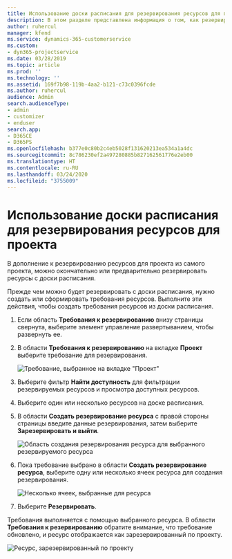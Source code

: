 ```yaml
---
title: Использование доски расписания для резервирования ресурсов для проекта
description: В этом разделе представлена информация о том, как резервировать ресурсы.
author: ruhercul
manager: kfend
ms.service: dynamics-365-customerservice
ms.custom:
- dyn365-projectservice
ms.date: 03/28/2019
ms.topic: article
ms.prod: ''
ms.technology: ''
ms.assetid: 169f7b98-119b-4aa2-b121-c73c0396fcde
ms.author: ruhercul
audience: Admin
search.audienceType:
- admin
- customizer
- enduser
search.app:
- D365CE
- D365PS
ms.openlocfilehash: b377e0c80b2c4eb5028f131620213ea534a1a4dc
ms.sourcegitcommit: 8c786230ef2a497280885b827162561776e2eb00
ms.translationtype: HT
ms.contentlocale: ru-RU
ms.lasthandoff: 03/24/2020
ms.locfileid: "3755009"
---
```

# <a name="use-the-schedule-board-to-book-project-resources"></a>Использование доски расписания для резервирования ресурсов для проекта

В дополнение к резервированию ресурсов для проекта из самого проекта, можно окончательно или предварительно резервировать ресурсы с доски расписания.

Прежде чем можно будет резервировать с доски расписания, нужно создать или сформировать требования ресурсов. Выполните эти действия, чтобы создать требования ресурсов из доски расписания.

1. Если область **Требования к резервированию** внизу страницы свернута, выберите элемент управление развертыванием, чтобы развернуть ее.
2. В области **Требования к резервированию** на вкладке **Проект** выберите требование для резервирования.

    ![Требование, выбранное на вкладке "Проект"](media/Resource-Management-image73.png)

3. Выберите фильтр **Найти доступность** для фильтрации резервируемых ресурсов и просмотра доступных ресурсов. 
4. Выберите один или несколько ресурсов на доске расписания. 
5. В области **Создать резервирование ресурса** с правой стороны страницы введите данные резервирования, затем выберите **Зарезервировать и выйти**.

    ![Область создания резервирования ресурса для выбранного резервируемого ресурса](media/Resource-Management-image74.png)

6. Пока требование выбрано в области **Создать резервирование ресурса**, выберите одну или несколько ячеек ресурса для создания резервирования.

    ![Несколько ячеек, выбранные для ресурса](media/Resource-Management-image75.png)

7. Выберите **Резервировать**.

Требования выполняется с помощью выбранного ресурса. В области **Требования к резервированию** обратите внимание, что требование обновлено, и ресурс отображается как зарезервированный по проекту.

![Ресурс, зарезервированный по проекту](media/Resource-Management-image76.png)
